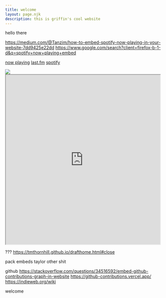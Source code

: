 ```yaml
---
title: welcome
layout: page.njk
description: this is griffin's cool website
---
```


hello there



https://medium.com/@Tanzim/how-to-embed-spotify-now-playing-in-your-website-7dd9425e22dd
https://www.google.com/search?client=firefox-b-1-d&q=spotify+now+playing+embed

<a href="https://descent.live/griffin_ht">now playing</a>
<a href="https://descent.live/griffin_ht">last.fm</a>
<a href="https://descent.live/griffin_ht">spotify</a>

<div style="font-size: 12em; display: flex; flex-wrap: wrap">
<!--<a href="https://www.last.fm/user/griffin_ht">-->
<a href="https://lastfmstats.com/user/griffin_ht/charts">
    <img src="https://lastfm-recently-played.vercel.app/api?user=griffin_ht" height="auto" width="auto"/>
    <!--
    <iframe
        src="https://lastfm-recently-played.vercel.app/api?user=griffin_ht"
        height="100%"></iframe>-->
</a>

<iframe
    src="https://descent.live/griffin_ht"
    height="550vw"
    width="100%"></iframe>

</div>

??? https://tmthornhill.github.io/drafthome.html#close

pack embeds
taylor
other shit



github
https://stackoverflow.com/questions/34516592/embed-github-contributions-graph-in-website
https://github-contributions.vercel.app/
https://indieweb.org/wiki

welcome
